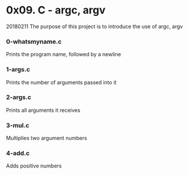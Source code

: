 # 0x09. C - argc, argv

20180211
The purpose of this project is to introduce the use of argc, argv

### 0-whatsmyname.c
Prints the program name, followed by a newline

### 1-args.c
Prints the number of arguments passed into it

### 2-args.c
Prints all arguments it receives

### 3-mul.c
Multiplies two argument numbers

### 4-add.c
Adds positive numbers
